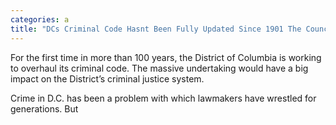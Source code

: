 ```yaml
---
categories: a
title: "DCs Criminal Code Hasnt Been Fully Updated Since 1901 The Council Is Trying to Change That"
---
```


For the first time in more than 100 years, the District of Columbia is working to overhaul its criminal code. The massive undertaking would have a big impact on the District&#8217;s criminal justice system.



Crime in D.C. has been a problem with which lawmakers have wrestled for generations. But 